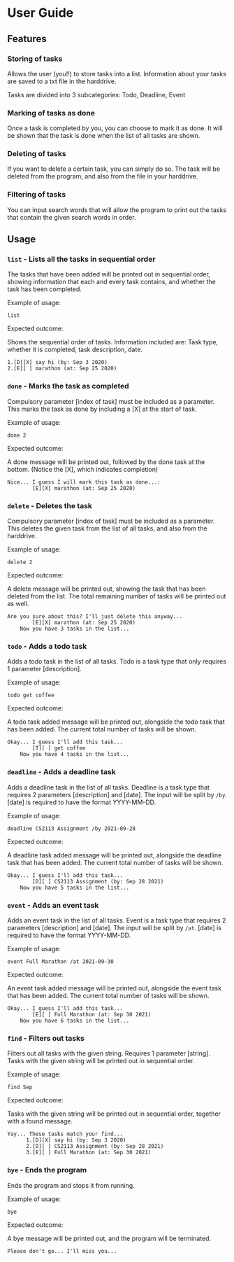 # User Guide

## Features

### Storing of tasks

Allows the user (you!!) to store tasks into a list. Information about your tasks are saved to a txt
file in the harddrive. 

Tasks are divided into 3 subcategories: Todo, Deadline, Event

### Marking of tasks as done

Once a task is completed by you, you can choose to mark it as done. 
It will be shown that the task is done when the list of all tasks are shown.

### Deleting of tasks

If you want to delete a certain task, you can simply do so. The task will be deleted from 
the program, and also from the file in your harddrive.

### Filtering of tasks

You can input search words that will allow the program to print out the tasks that contain
the given search words in order. 

## Usage

### `list` - Lists all the tasks in sequential order

The tasks that have been added will be printed out in sequential order, showing information
that each and every task contains, and whether the task has been completed. 

Example of usage:

`list`

Expected outcome:

Shows the sequential order of tasks. Information included are: Task type, whether it is completed, 
task description, date.

```
1.[D][X] say hi (by: Sep 3 2020)
2.[E][ ] marathon (at: Sep 25 2020)
```

### `done` - Marks the task as completed

Compulsory parameter [index of task] must be included as a parameter.
This marks the task as done by including a [X] at the start of task. 

Example of usage:

`done 2`

Expected outcome:

A done message will be printed out, followed by the done task at the bottom.
(Notice the [X], which indicates completion)

```
Nice... I guess I will mark this task as done...:
        [E][X] marathon (at: Sep 25 2020)
```

### `delete` - Deletes the task

Compulsory parameter [index of task] must be included as a parameter.
This deletes the given task from the list of all tasks, and also from the harddrive.

Example of usage:

`delete 2`

Expected outcome:

A delete message will be printed out, showing the task that has been deleted from the list.
The total remaining number of tasks will be printed out as well.

```
Are you sure about this? I'll just delete this anyway...
        [E][X] marathon (at: Sep 25 2020)
    Now you have 3 tasks in the list...
```

### `todo` - Adds a todo task

Adds a todo task in the list of all tasks. Todo is a task type that only 
requires 1 parameter [description].

Example of usage:

`todo get coffee`

Expected outcome:

A todo task added message will be printed out, alongside the todo task that has been added.
The current total number of tasks will be shown.

```
Okay... I guess I'll add this task... 
        [T][ ] get coffee
    Now you have 4 tasks in the list...
```

### `deadline` - Adds a deadline task

Adds a deadline task in the list of all tasks. Deadline is a task type that
requires 2 parameters [description] and [date]. The input will be split by `/by`. 
[date] is required to have the format YYYY-MM-DD. 

Example of usage:

`deadline CS2113 Assignment /by 2021-09-28`

Expected outcome:

A deadline task added message will be printed out, alongside the deadline task that has been added.
The current total number of tasks will be shown.

```
Okay... I guess I'll add this task... 
        [D][ ] CS2113 Assignment (by: Sep 28 2021)
    Now you have 5 tasks in the list...
```

### `event` - Adds an event task

Adds an event task in the list of all tasks. Event is a task type that
requires 2 parameters [description] and [date]. The input will be split by `/at`.
[date] is required to have the format YYYY-MM-DD.

Example of usage:

`event Full Marathon /at 2021-09-30`

Expected outcome:

An event task added message will be printed out, alongside the event task that has been added.
The current total number of tasks will be shown.

```
Okay... I guess I'll add this task... 
        [E][ ] Full Marathon (at: Sep 30 2021)
    Now you have 6 tasks in the list...
```

### `find` - Filters out tasks

Filters out all tasks with the given string. Requires 1 parameter [string].
Tasks with the given string will be printed out in sequential order.

Example of usage:

`find Sep`

Expected outcome:

Tasks with the given string will be printed out in sequential order,
together with a found message. 

```
Yay... These tasks match your find...
      1.[D][X] say hi (by: Sep 3 2020)
      2.[D][ ] CS2113 Assignment (by: Sep 28 2021)
      3.[E][ ] Full Marathon (at: Sep 30 2021)
```

### `bye` - Ends the program

Ends the program and stops it from running.

Example of usage:

`bye`

Expected outcome:

A bye message will be printed out, and the program will be terminated.

```
Please don't go... I'll miss you...
```